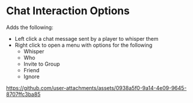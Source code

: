 # Chat Interaction Options
Adds the following:
* Left click a chat message sent by a player to whisper them
* Right click to open a menu with options for the following
  * Whisper
  * Who
  * Invite to Group
  * Friend
  * Ignore

https://github.com/user-attachments/assets/0938a5f0-9a14-4e09-9645-8707ffc3ba85
